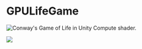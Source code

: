 # GPULifeGame

![Conway's Game of Life](http://www.conwaylife.com/wiki/Conway%27s_Game_of_Life) in Unity Compute shader.

[![](http://img.youtube.com/vi/Oxo22vWgzKc/0.jpg)](https://www.youtube.com/watch?v=Oxo22vWgzKc)
